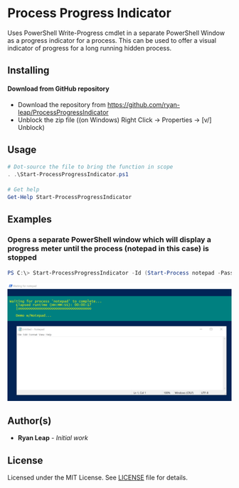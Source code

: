 # Process Progress Indicator
Uses PowerShell Write-Progress cmdlet in a separate PowerShell Window as a progress indicator for a process.  This can be used to offer a visual indicator of progress for a long running hidden process.

## Installing
#### Download from GitHub repository

* Download the repository from https://github.com/ryan-leap/ProcessProgressIndicator
* Unblock the zip file ((on Windows) Right Click -> Properties -> [v/] Unblock)

## Usage
```powershell
# Dot-source the file to bring the function in scope
. .\Start-ProcessProgressIndicator.ps1

# Get help
Get-Help Start-ProcessProgressIndicator
```

## Examples
### Opens a separate PowerShell window which will display a progress meter until the process (notepad in this case) is stopped
```powershell
PS C:\> Start-ProcessProgressIndicator -Id (Start-Process notepad -PassThru).Id -CurrentOperation "Demo w/Notepad"
```
![Image of Notepad Progress Indicator](./images/demo_screenshot.png)

## Author(s)

* **Ryan Leap** - *Initial work*

## License

Licensed under the MIT License.  See [LICENSE](LICENSE.md) file for details.
